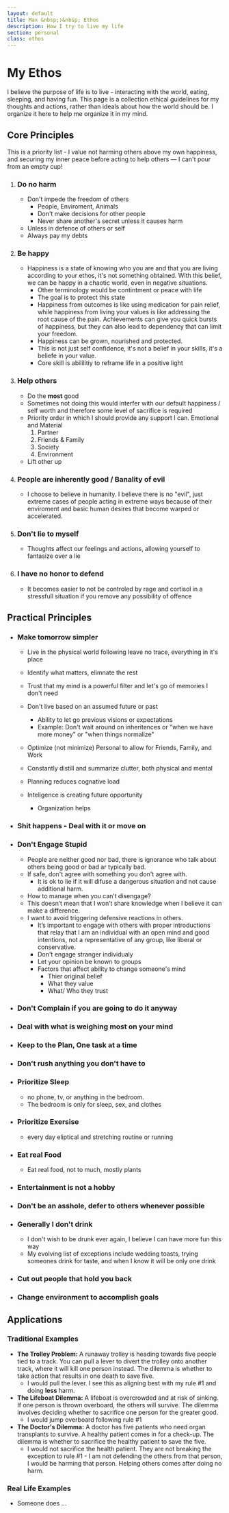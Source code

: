 ```yaml
---
layout: default
title: Max &nbsp;❭&nbsp; Ethos
description: How I try to live my life
section: personal
class: ethos
---
```


<div class="article" markdown="1">

# My Ethos
I believe the purpose of life is to live - interacting with the world, eating, sleeping, and having fun. This page is a collection ethical guidelines for my thoughts and actions, rather than ideals about how the world should be. I organize it here to help me organize it in my mind.

## Core Principles
This is a priority list - I value not harming others above my own happiness, and securing my inner peace before acting to help others — I can't pour from an empty cup!
1. ### Do no harm
    * Don't impede the freedom of others
        * People, Enviroment, Animals
        * Don't make decisions for other people
        * Never share another's secret unless it causes harm
    * Unless in defence of others or self
    * Always pay my debts
2. ### Be happy
    * Happiness is a state of knowing who you are and that you are living according to your ethos, it's not something obtained. With this belief, we can be happy in a chaotic world, even in negative situations.
        * Other terminology would be contintment or peace with life
        * The goal is to protect this state
        * Happiness from outcomes is like using medication for pain relief, while happiness from living your values is like addressing the root cause of the pain. Achievements can give you quick bursts of happiness, but they can also lead to dependency that can limit your freedom.
        * Happiness can be grown, nourished and protected. 
        * This is not just self confidence, it's not a belief in your skills, it's a beliefe in your value.
        * Core skill is abililitiy to reframe life in a positive light
3. ### Help others
    * Do the **most** good
    * Sometimes not doing this would interfer with our default happiness / self worth and therefore some level of sacrifice is required
    * Priority order in which I should provide any support I can. Emotional and Material
        1. Partner
        2. Friends & Family
        3. Society
        4. Environment
    * Lift other up

4. ### People are inherently good / Banality of evil
    * I choose to believe in humanity. I believe there is no "evil", just extreme cases of people acting in extreme ways because of their enviroment and basic human desires that become warped or accelerated.
5. ### Don't lie to myself
    * Thoughts affect our feelings and actions, allowing yourself to fantasize over a lie
6. ### I have no honor to defend
    * It becomes easier to not be controled by rage and cortisol in a stressfull situation if you remove any possibility of offence

## Practical Principles
* ### Make tomorrow simpler
    * Live in the physical world following leave no trace, everything in it's place 
    * Identify what matters, elimnate the rest
    * Trust that my mind is a powerful filter and let's go of memories I don't need
    * Don't live based on an assumed future or past
        * Ability to let go previous visions or expectations
        * Example: Don't wait around on inheritences or "when we have more money" or "when things normalize"

    * Optimize (not minimize) Personal to allow for Friends, Family, and Work
    * Constantly distill and summarize clutter, both physical and mental
    * Planning reduces cognative load
    * Inteligence is creating future opportunity
        * Organization helps
* ### Shit happens - Deal with it or move on
* ### Don't Engage Stupid
    * People are neither good nor bad, there is ignorance who talk about others being good or bad ar typically bad.
    * If safe, don't agree with something you don't agree with.
        * It is ok to lie if it will difuse a dangerous situation and not cause additional harm.
    * How to manage when you can’t disengage?
    * This doesn’t mean that I won’t share knowledge when I believe it can make a difference. 
    * I want to avoid triggering defensive reactions in others.
	    * It’s important to engage with others with proper introductions that relay that I am an individual with an open mind and good intentions, not a representative of any group, like liberal or conservative.
        * Don't engage stranger individualy
        * Let your opinion be known to groups
        * Factors that affect ability to change someone's mind
            * Thier original belief
            * What they value
            * What/ Who they trust
* ### Don't Complain if you are going to do it anyway
* ### Deal with what is weighing most on your mind
* ### Keep to the Plan, One task at a time
* ### Don't rush anything you don't have to
* ### Prioritize Sleep
    * no phone, tv, or anything in the bedroom.
    * The bedroom is only for sleep, sex, and clothes
* ### Prioritize Exersise
    * every day eliptical and stretching routine or running
* ### Eat real Food
    * Eat real food, not to much, mostly plants
* ### Entertainment is not a hobby
* ### Don't be an asshole, defer to others whenever possible
* ### Generally I don't drink
    * I don't wish to be drunk ever again, I believe I can have more fun this way
    * My evolving list of exceptions include wedding toasts, trying someones drink for taste, and when I know it will be only one drink
* ### Cut out people that hold you back
* ### Change environment to accomplish goals

## Applications
### Traditional Examples
* **The Trolley Problem:** A runaway trolley is heading towards five people tied to a track. You can pull a lever to divert the trolley onto another track, where it will kill one person instead. The dilemma is whether to take action that results in one death to save five.
    * I would pull the lever. I see this as aligning best with my rule #1 and doing **less** harm.
* **The Lifeboat Dilemma:** A lifeboat is overcrowded and at risk of sinking. If one person is thrown overboard, the others will survive. The dilemma involves deciding whether to sacrifice one person for the greater good.
    * I would jump overboard following rule #1
* **The Doctor's Dilemma:** A doctor has five patients who need organ transplants to survive. A healthy patient comes in for a check-up. The dilemma is whether to sacrifice the healthy patient to save the five.
    * I would not sacrifice the health patient. They are not breaking the exception to rule #1 - I am not defending the others from that person, I would be harming that person. Helping others comes after doing no harm.

### Real Life Examples
* Someone does ...
</div>
